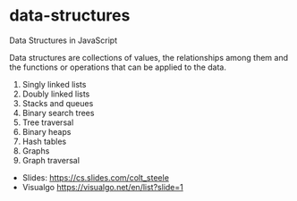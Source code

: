# data-structures
Data Structures in JavaScript

Data structures are collections of values, the relationships among them and the functions or operations that can be applied to the data.

1) Singly linked lists
2) Doubly linked lists
3) Stacks and queues
4) Binary search trees
5) Tree traversal
6) Binary heaps
7) Hash tables
8) Graphs
9) Graph traversal

 - Slides: https://cs.slides.com/colt_steele
 - Visualgo https://visualgo.net/en/list?slide=1